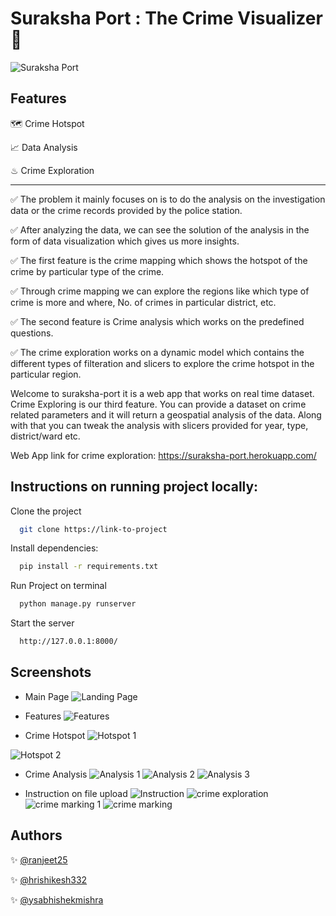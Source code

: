 
# Suraksha Port : The Crime Visualizer 🔰





![Suraksha Port](https://raw.githubusercontent.com/ranjeet25/Hack-raipur/main/Screenshots/Suraksha%20port%20logo.png)




## Features

🗺 Crime Hotspot

📈 Data Analysis

♨ Crime Exploration









-----




✅ The problem it mainly focuses on is to do the analysis on the investigation data or the crime records provided by the police station.  

✅ After analyzing the data, we can see the solution of the analysis in the form of data visualization which gives us more insights.  

✅ The first feature is the crime mapping which shows the hotspot of the crime by particular type of the crime.  

✅ Through crime mapping we can explore the regions like which type of crime is more and where, No. of crimes in particular district, etc.  

✅ The second feature is Crime analysis which works on the predefined questions.

✅ The crime exploration works on a dynamic model which contains the different types of filteration and slicers to explore the crime hotspot in the particular region.  

Welcome to suraksha-port it is a web app that works on real time dataset. Crime Exploring is our third feature. You can provide a dataset on crime related parameters and it will return a geospatial analysis of the data. Along with that you can tweak the analysis with slicers provided for year, type, district/ward etc.

Web App link for crime exploration: https://suraksha-port.herokuapp.com/

## Instructions on running project locally:

Clone the project

```bash
  git clone https://link-to-project
```

Install dependencies:

```bash
  pip install -r requirements.txt
```

Run Project on terminal

```bash
  python manage.py runserver
```

Start the server

```bash
  http://127.0.0.1:8000/
```


## Screenshots


- Main Page
![Landing Page](https://raw.githubusercontent.com/ranjeet25/Hack-raipur/main/Screenshots/landing1.png)


- Features
![Features](https://raw.githubusercontent.com/ranjeet25/Hack-raipur/main/Screenshots/features.png)

- Crime Hotspot
![Hotspot 1](https://raw.githubusercontent.com/ranjeet25/Hack-raipur/main/Screenshots/crime%20hotspot%201.png)


![Hotspot 2](https://raw.githubusercontent.com/ranjeet25/Hack-raipur/main/Screenshots/crime%20hotspot%202.png)


- Crime Analysis
![Analysis 1](https://raw.githubusercontent.com/ranjeet25/Hack-raipur/main/Screenshots/data%20visual.png)
![Analysis 2](https://raw.githubusercontent.com/ranjeet25/Hack-raipur/main/Screenshots/analysis%201.png)
![Analysis 3](https://raw.githubusercontent.com/ranjeet25/Hack-raipur/main/Screenshots/analysis%202.png)

- Instruction on file upload
![Instruction](https://raw.githubusercontent.com/ranjeet25/Hack-raipur/main/Screenshots/Instructions.png)
![crime exploration](https://raw.githubusercontent.com/ranjeet25/Hack-raipur/main/Screenshots/crime%20exploration%201.png)
![crime marking 1](https://raw.githubusercontent.com/ranjeet25/Hack-raipur/main/Screenshots/crime%20markers.png)
![crime marking](https://raw.githubusercontent.com/ranjeet25/Hack-raipur/main/Screenshots/crime%20markers%20(2).png)


## Authors

✨ [@ranjeet25](https://www.github.com/ranjeet25)

✨ [@hrishikesh332](https://www.github.com/hrishikesh332)

✨ [@ysabhishekmishra](https://www.github.com/ysabhishekmishra)




